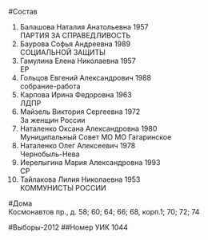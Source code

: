 #Состав
1. Балашова Наталия Анатольевна 1957   
    ПАРТИЯ ЗА СПРАВЕДЛИВОСТЬ
2. Баурова Софья Андреевна 1989   
    СОЦИАЛЬНОЙ ЗАЩИТЫ
3. Гамулина Елена Николаевна 1957   
    ЕР
4. Гольцов Евгений Александрович 1988   
    собрание-работа
5. Карпова Ирина Федоровна 1963   
    ЛДПР
6. Майзель Виктория Сергеевна 1972   
    За женщин России
7. Наталенко Оксана Александровна 1980   
    Муниципальный Совет МО МО Гагаринское
8. Наталенко Олег Алексеевич 1978   
    Чернобыль-Нева
9. Иерелыгина Мария Александровна 1993   
    СР
10. Тайлакова Лилия Николаевна 1953   
    КОММУНИСТЫ РОССИИ

#Дома  
Космонавтов пр., д. 58; 60; 64; 66; 68, корп.1; 70; 72; 74

#Выборы-2012
##Номер УИК
1044
